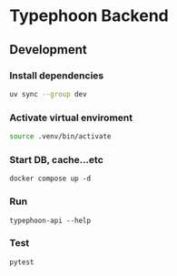 # Typephoon Backend
## Development
### Install dependencies 
```bash
uv sync --group dev
```
### Activate virtual enviroment
```bash
source .venv/bin/activate
```
### Start DB, cache...etc
```
docker compose up -d
```
### Run
```
typephoon-api --help
```
### Test
```
pytest
```
